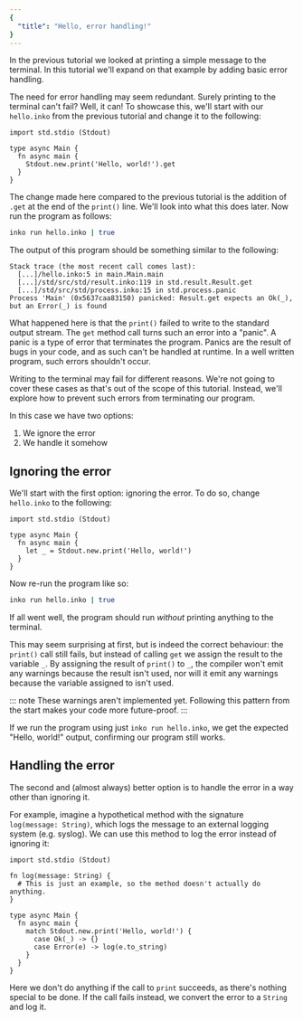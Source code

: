 ```yaml
---
{
  "title": "Hello, error handling!"
}
---
```


In the previous tutorial we looked at printing a simple message to the terminal.
In this tutorial we'll expand on that example by adding basic error handling.

The need for error handling may seem redundant. Surely printing to the terminal
can't fail? Well, it can! To showcase this, we'll start with our `hello.inko`
from the previous tutorial and change it to the following:

```inko
import std.stdio (Stdout)

type async Main {
  fn async main {
    Stdout.new.print('Hello, world!').get
  }
}
```

The change made here compared to the previous tutorial is the addition of `.get`
at the end of the `print()` line. We'll look into what this does later. Now run
the program as follows:

```bash
inko run hello.inko | true
```

The output of this program should be something similar to the following:

```
Stack trace (the most recent call comes last):
  [...]/hello.inko:5 in main.Main.main
  [...]/std/src/std/result.inko:119 in std.result.Result.get
  [...]/std/src/std/process.inko:15 in std.process.panic
Process 'Main' (0x5637caa83150) panicked: Result.get expects an Ok(_), but an Error(_) is found
```

What happened here is that the `print()` failed to write to the standard output
stream. The `get` method call turns such an error into a "panic". A panic is a
type of error that terminates the program. Panics are the result of bugs in your
code, and as such can't be handled at runtime. In a well written program, such
errors shouldn't occur.

Writing to the terminal may fail for different reasons. We're not going to cover
these cases as that's out of the scope of this tutorial. Instead, we'll explore
how to prevent such errors from terminating our program.

In this case we have two options:

1. We ignore the error
1. We handle it somehow

## Ignoring the error

We'll start with the first option: ignoring the error. To do so, change
`hello.inko` to the following:

```inko
import std.stdio (Stdout)

type async Main {
  fn async main {
    let _ = Stdout.new.print('Hello, world!')
  }
}
```

Now re-run the program like so:

```bash
inko run hello.inko | true
```

If all went well, the program should run _without_ printing anything to the
terminal.

This may seem surprising at first, but is indeed the correct behaviour: the
`print()` call still fails, but instead of calling `get` we assign the result to
the variable `_`. By assigning the result of `print()` to `_`, the compiler
won't emit any warnings because the result isn't used, nor will it emit any
warnings because the variable assigned to isn't used.

::: note
These warnings aren't implemented yet. Following this pattern from the start
makes your code more future-proof.
:::

If we run the program using just `inko run hello.inko`, we get the expected
"Hello, world!" output, confirming our program still works.

## Handling the error

The second and (almost always) better option is to handle the error in a way
other than ignoring it.

For example, imagine a hypothetical method with the signature `log(message:
String)`, which logs the message to an external logging system (e.g. syslog). We
can use this method to log the error instead of ignoring it:

```inko
import std.stdio (Stdout)

fn log(message: String) {
  # This is just an example, so the method doesn't actually do anything.
}

type async Main {
  fn async main {
    match Stdout.new.print('Hello, world!') {
      case Ok(_) -> {}
      case Error(e) -> log(e.to_string)
    }
  }
}
```

Here we don't do anything if the call to `print` succeeds, as there's nothing
special to be done. If the call fails instead, we convert the error to a
`String` and log it.
